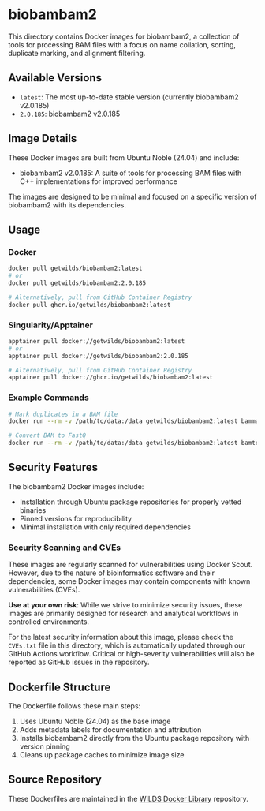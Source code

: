 # biobambam2

This directory contains Docker images for biobambam2, a collection of tools for processing BAM files with a focus on name collation, sorting, duplicate marking, and alignment filtering.

## Available Versions

- `latest`: The most up-to-date stable version (currently biobambam2 v2.0.185)
- `2.0.185`: biobambam2 v2.0.185

## Image Details

These Docker images are built from Ubuntu Noble (24.04) and include:

- biobambam2 v2.0.185: A suite of tools for processing BAM files with C++ implementations for improved performance

The images are designed to be minimal and focused on a specific version of biobambam2 with its dependencies.

## Usage

### Docker

```bash
docker pull getwilds/biobambam2:latest
# or
docker pull getwilds/biobambam2:2.0.185

# Alternatively, pull from GitHub Container Registry
docker pull ghcr.io/getwilds/biobambam2:latest
```

### Singularity/Apptainer

```bash
apptainer pull docker://getwilds/biobambam2:latest
# or
apptainer pull docker://getwilds/biobambam2:2.0.185

# Alternatively, pull from GitHub Container Registry
apptainer pull docker://ghcr.io/getwilds/biobambam2:latest
```

### Example Commands

```bash
# Mark duplicates in a BAM file
docker run --rm -v /path/to/data:/data getwilds/biobambam2:latest bammarkduplicates I=/data/input.bam O=/data/marked.bam M=/data/metrics.txt

# Convert BAM to FastQ
docker run --rm -v /path/to/data:/data getwilds/biobambam2:latest bamtofastq I=/data/input.bam F=/data/output_1.fq F2=/data/output_2.fq
```

## Security Features

The biobambam2 Docker images include:

- Installation through Ubuntu package repositories for properly vetted binaries
- Pinned versions for reproducibility
- Minimal installation with only required dependencies

### Security Scanning and CVEs

These images are regularly scanned for vulnerabilities using Docker Scout. However, due to the nature of bioinformatics software and their dependencies, some Docker images may contain components with known vulnerabilities (CVEs).

**Use at your own risk**: While we strive to minimize security issues, these images are primarily designed for research and analytical workflows in controlled environments.

For the latest security information about this image, please check the `CVEs.txt` file in this directory, which is automatically updated through our GitHub Actions workflow. Critical or high-severity vulnerabilities will also be reported as GitHub issues in the repository.

## Dockerfile Structure

The Dockerfile follows these main steps:

1. Uses Ubuntu Noble (24.04) as the base image
2. Adds metadata labels for documentation and attribution
3. Installs biobambam2 directly from the Ubuntu package repository with version pinning
4. Cleans up package caches to minimize image size

## Source Repository

These Dockerfiles are maintained in the [WILDS Docker Library](https://github.com/getwilds/wilds-docker-library) repository.
